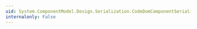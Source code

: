 ```yaml
---
uid: System.ComponentModel.Design.Serialization.CodeDomComponentSerializationService.SerializeMember(System.ComponentModel.Design.Serialization.SerializationStore,System.Object,System.ComponentModel.MemberDescriptor)
internalonly: False
---
```

